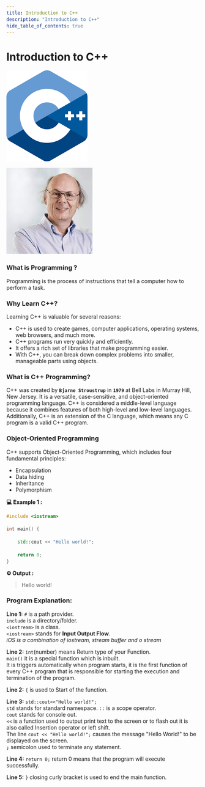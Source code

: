 ```yaml
---
title: Introduction to C++
description: "Introduction to C++"
hide_table_of_contents: true
---
```


# Introduction to C++

![C++](cpplogo.png)


![bjarne stroustrup](bjarne%20stroustrup.jpg)

### What is Programming ?

Programming is the process of instructions that tell a computer how to perform a task.

### Why Learn C++?

Learning C++ is valuable for several reasons:

* C++ is used to create games, computer applications, operating systems, web browsers, and much more.
* C++ programs run very quickly and efficiently.
* It offers a rich set of libraries that make programming easier.
* With C++, you can break down complex problems into smaller, manageable parts using objects.

### What is C++ Programming?

C++ was created by **`Bjarne Stroustrup`** in **`1979`** at Bell Labs in Murray Hill, New Jersey. It is a versatile, case-sensitive, and object-oriented programming language. C++ is considered a middle-level language because it combines features of both high-level and low-level languages. Additionally, C++ is an extension of the C language, which means any C program is a valid C++ program.


### Object-Oriented Programming

C++ supports Object-Oriented Programming, which includes four fundamental principles:

- Encapsulation
- Data hiding
- Inheritance
- Polymorphism

**💻 Example 1 :**

```cpp
#include <iostream>

int main() {

    std::cout << "Hello world!";

    return 0;
}
```

**⚙️ Output :**

> Hello world!

### Program Explanation:

**Line 1:** `#` is a path provider.<br/> `include` is a directory/folder.<br/> `<iostream>` is a class. <br/>`<iostream>` stands for **Input Output Flow**.<br/>
_iOS is a combination of iostream, stream buffer and o stream_

**Line 2:** `int`(number) means Return type of your Function. <br/>`main()` it is a special function which is inbuilt.<br/> It is triggers automatically when program starts, it is the first function of every C++ program that is responsible for starting the execution and termination of the program.

**Line 2:** `{` is used to Start of the function.

**Line 3:** `std::cout<<"Hello world!";`<br/> `std` stands for standard namespace. `::` is a scope operator.<br/> `cout` stands for console out.<br/> `<<` is a function used to output print text to the screen or to flash out it is also called Insertion operator or left shift.<br/> The line `cout << "Hello world!";` causes the message "Hello World!" to be displayed on the screen.<br/>**`;`** semicolon used to terminate any statement.

**Line 4:** `return 0;` return 0 means that the program will execute successfully.

**Line 5:** `}` closing curly bracket is used to end the main function.
